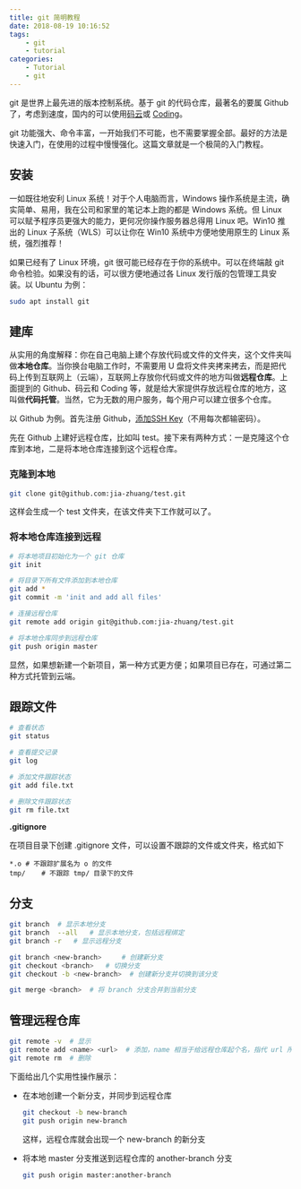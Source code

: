 ```yaml
---
title: git 简明教程
date: 2018-08-19 10:16:52
tags:
	- git
	- tutorial
categories:
	- Tutorial
	- git
---
```


git 是世界上最先进的版本控制系统。基于 git 的代码仓库，最著名的要属 Github 了，考虑到速度，国内的可以使用[码云](https://gitee.com/)或 [Coding](https://coding.net/)。

git 功能强大、命令丰富，一开始我们不可能，也不需要掌握全部。最好的方法是快速入门，在使用的过程中慢慢强化。这篇文章就是一个极简的入门教程。
<!-- more -->

## 安装

一如既往地安利 Linux 系统！对于个人电脑而言，Windows 操作系统是主流，确实简单、易用，我在公司和家里的笔记本上跑的都是 Windows 系统。但 Linux 可以赋予程序员更强大的能力，更何况你操作服务器总得用 Linux 吧。Win10 推出的 Linux 子系统（WLS）可以让你在 Win10 系统中方便地使用原生的 Linux 系统，强烈推荐！

如果已经有了 Linux 环境，git 很可能已经存在于你的系统中。可以在终端敲 git 命令检验。如果没有的话，可以很方便地通过各 Linux 发行版的包管理工具安装。以 Ubuntu 为例：

```bash
sudo apt install git
```

## 建库

从实用的角度解释：你在自己电脑上建个存放代码或文件的文件夹，这个文件夹叫做**本地仓库**。当你换台电脑工作时，不需要用 U 盘将文件夹拷来拷去，而是把代码上传到互联网上（云端），互联网上存放你代码或文件的地方叫做**远程仓库**。上面提到的 Github、码云和 Coding 等，就是给大家提供存放远程仓库的地方，这叫做**代码托管**。当然，它为无数的用户服务，每个用户可以建立很多个仓库。

以 Github 为例。首先注册 Github，[添加SSH Key](https://help.github.com/articles/connecting-to-github-with-ssh/)（不用每次都输密码）。

先在 Github 上建好远程仓库，比如叫 test。接下来有两种方式：一是克隆这个仓库到本地，二是将本地仓库连接到这个远程仓库。

### 克隆到本地

```bash
git clone git@github.com:jia-zhuang/test.git
```

这样会生成一个 test 文件夹，在该文件夹下工作就可以了。

### 将本地仓库连接到远程

```bash
# 将本地项目初始化为一个 git 仓库
git init

# 将目录下所有文件添加到本地仓库
git add *
git commit -m 'init and add all files'

# 连接远程仓库
git remote add origin git@github.com:jia-zhuang/test.git

# 将本地仓库同步到远程仓库
git push origin master
```

显然，如果想新建一个新项目，第一种方式更方便；如果项目已存在，可通过第二种方式托管到云端。


## 跟踪文件

```bash
# 查看状态
git status

# 查看提交记录
git log

# 添加文件跟踪状态
git add file.txt

# 删除文件跟踪状态
git rm file.txt
```

**.gitignore**

在项目目录下创建 .gitignore 文件，可以设置不跟踪的文件或文件夹，格式如下

```
*.o	# 不跟踪扩展名为 o 的文件
tmp/	# 不跟踪 tmp/ 目录下的文件
```


## 分支

```bash
git branch	# 显示本地分支
git branch  --all  	# 显示本地分支，包括远程绑定 
git branch -r 	# 显示远程分支

git branch <new-branch>		# 创建新分支
git checkout <branch>	# 切换分支
git checkout -b <new-branch>  # 创建新分支并切换到该分支

git merge <branch>  # 将 branch 分支合并到当前分支
```

## 管理远程仓库

```bash
git remote -v  # 显示
git remote add <name> <url>  # 添加，name 相当于给远程仓库起个名，指代 url 所指向的仓库
git remote rm  # 删除
```

下面给出几个实用性操作展示：

- 在本地创建一个新分支，并同步到远程仓库

	```bash
	git checkout -b new-branch
	git push origin new-branch
	```

	这样，远程仓库就会出现一个 new-branch 的新分支

- 将本地 master 分支推送到远程仓库的 another-branch 分支

    ```bash
    git push origin master:another-branch
    ```